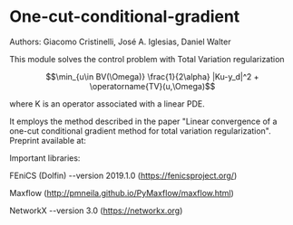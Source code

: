 # One-cut-conditional-gradient

Authors: Giacomo Cristinelli, José A. Iglesias, Daniel Walter

This module solves the control problem with Total Variation regularization

$$\min_{u\in BV(\Omega)} \frac{1}{2\alpha} |Ku-y_d|^2 + \operatorname{TV}(u,\Omega)$$

where K is an operator associated with a linear PDE.

It employs the method described in the paper "Linear convergence of a one-cut conditional gradient method for total variation regularization". 
Preprint available at: 

Important libraries:

FEniCS (Dolfin) --version 2019.1.0 (https://fenicsproject.org/) 

Maxflow (http://pmneila.github.io/PyMaxflow/maxflow.html)

NetworkX --version 3.0 (https://networkx.org)

